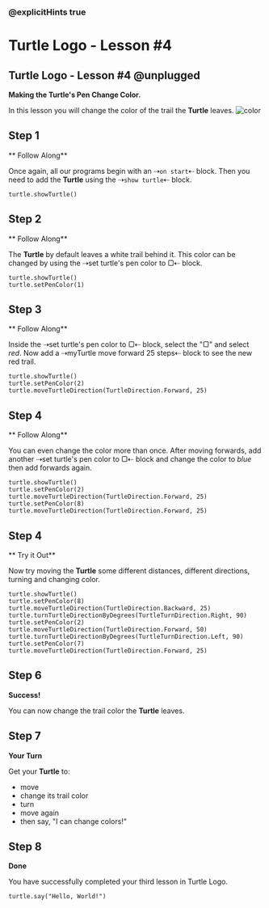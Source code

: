 ### @explicitHints true

# Turtle Logo - Lesson #4

## Turtle Logo - Lesson #4 @unplugged
**Making the Turtle's Pen Change Color.**

In this lesson you will change the color of the trail the **Turtle** leaves.
![color](https://github.com/Mr-Coxall/makecode-arcade-turtle-logo-lesson4/raw/main/assets/color_screenshot.png)

## Step 1
** Follow Along**

Once again, all our programs begin with an ⇢``on start``⇠ block. Then you need to add the **Turtle** using the ⇢``show turtle``⇠ block.
```blocks
turtle.showTurtle()
```

## Step 2
** Follow Along**

The **Turtle** by default leaves a white trail behind it. This color can be changed by using the ⇢set turtle's pen color to ▢⇠ block.
```blocks
turtle.showTurtle()
turtle.setPenColor(1)
```

## Step 3
** Follow Along**

Inside the ⇢set turtle's pen color to ▢⇠ block, select the "▢" and select *red*. Now add a ⇢myTurtle move forward 25 steps⇠ block to see the new red trail.
```blocks
turtle.showTurtle()
turtle.setPenColor(2)
turtle.moveTurtleDirection(TurtleDirection.Forward, 25)
```

## Step 4
** Follow Along**

You can even change the color more than once. After moving forwards, add another ⇢set turtle's pen color to ▢⇠ block and change the color to *blue* then add forwards again.
```blocks
turtle.showTurtle()
turtle.setPenColor(2)
turtle.moveTurtleDirection(TurtleDirection.Forward, 25)
turtle.setPenColor(8)
turtle.moveTurtleDirection(TurtleDirection.Forward, 25)
```

## Step 4
** Try it Out**

Now try moving the **Turtle** some different distances, different directions, turning and changing color.
```blocks
turtle.showTurtle()
turtle.setPenColor(8)
turtle.moveTurtleDirection(TurtleDirection.Backward, 25)
turtle.turnTurtleDirectionByDegrees(TurtleTurnDirection.Right, 90)
turtle.setPenColor(2)
turtle.moveTurtleDirection(TurtleDirection.Forward, 50)
turtle.turnTurtleDirectionByDegrees(TurtleTurnDirection.Left, 90)
turtle.setPenColor(7)
turtle.moveTurtleDirection(TurtleDirection.Forward, 25)
```

## Step 6
**Success!**

You can now change the trail color the **Turtle** leaves.

## Step 7
**Your Turn**

Get your **Turtle** to:
- move
- change its trail color
- turn
- move again
- then say, "I can change colors!"

## Step 8
**Done**

You have successfully completed your third lesson in Turtle Logo.

```ghost
turtle.say("Hello, World!")
```
